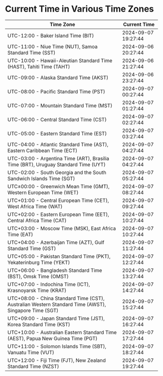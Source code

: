 # Current Time in Various Time Zones

| Time Zone | Current Time |
|-----------|--------------|
| UTC-12:00 - Baker Island Time (BIT) | 2024-09-07 19:27:44 |
| UTC-11:00 - Niue Time (NUT), Samoa Standard Time (SST) | 2024-09-06 20:27:44 |
| UTC-10:00 - Hawaii-Aleutian Standard Time (HAST), Tahiti Time (TAHT) | 2024-09-06 21:27:44 |
| UTC-09:00 - Alaska Standard Time (AKST) | 2024-09-06 23:27:44 |
| UTC-08:00 - Pacific Standard Time (PST) | 2024-09-07 00:27:44 |
| UTC-07:00 - Mountain Standard Time (MST) | 2024-09-07 01:27:44 |
| UTC-06:00 - Central Standard Time (CST) | 2024-09-07 02:27:44 |
| UTC-05:00 - Eastern Standard Time (EST) | 2024-09-07 03:27:44 |
| UTC-04:00 - Atlantic Standard Time (AST), Eastern Caribbean Time (ECT) | 2024-09-07 04:27:44 |
| UTC-03:00 - Argentina Time (ART), Brasília Time (BRT), Uruguay Standard Time (UYT) | 2024-09-07 04:27:44 |
| UTC-02:00 - South Georgia and the South Sandwich Islands Time (SGT) | 2024-09-07 05:27:44 |
| UTC±00:00 - Greenwich Mean Time (GMT), Western European Time (WET) | 2024-09-07 08:27:44 |
| UTC+01:00 - Central European Time (CET), West Africa Time (WAT) | 2024-09-07 09:27:44 |
| UTC+02:00 - Eastern European Time (EET), Central Africa Time (CAT) | 2024-09-07 10:27:44 |
| UTC+03:00 - Moscow Time (MSK), East Africa Time (EAT) | 2024-09-07 10:27:44 |
| UTC+04:00 - Azerbaijan Time (AZT), Gulf Standard Time (GST) | 2024-09-07 11:27:44 |
| UTC+05:00 - Pakistan Standard Time (PKT), Yekaterinburg Time (YEKT) | 2024-09-07 12:27:44 |
| UTC+06:00 - Bangladesh Standard Time (BST), Omsk Time (OMST) | 2024-09-07 13:27:44 |
| UTC+07:00 - Indochina Time (ICT), Krasnoyarsk Time (KRAT) | 2024-09-07 14:27:44 |
| UTC+08:00 - China Standard Time (CST), Australian Western Standard Time (AWST), Singapore Time (SGT) | 2024-09-07 15:27:44 |
| UTC+09:00 - Japan Standard Time (JST), Korea Standard Time (KST) | 2024-09-07 16:27:44 |
| UTC+10:00 - Australian Eastern Standard Time (AEST), Papua New Guinea Time (PGT) | 2024-09-07 17:27:44 |
| UTC+11:00 - Solomon Islands Time (SBT), Vanuatu Time (VUT) | 2024-09-07 18:27:44 |
| UTC+12:00 - Fiji Time (FJT), New Zealand Standard Time (NZST) | 2024-09-07 19:27:44 |
